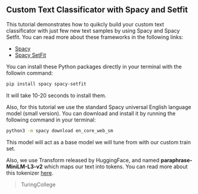 <h2>Custom Text Classificator with Spacy and Setfit</h2>

<p>This tutorial demonstrates how to quikcly build your custom text classificator with just few new text samples by using Spacy and Spacy Setfit.
You can read more about these frameworks in the following links:
</p>
<ul>
<li><a href="https://spacy.io/">Spacy</a></li>
<li><a href="https://github.com/huggingface/setfit">Spacy SetFit</a></li>
</ul>

<p>You can install these Python packages directly in your terminal with the followin command:</p>

```bash
pip install spacy spacy-setfit
```
<p>It will take 10-20 seconds to install them.</p>

<p>Also, for this tutorial we use the standard Spacy universal English language model (small version). You can download and install it by running the following command in your terminal:</p>

```bash
python3 -m spacy download en_core_web_sm
```

<p>This model will act as a base model we will tune from with our custom train set.</p>

<p>Also, we use Transform released by HuggingFace, and named <b>paraphrase-MiniLM-L3-v2</b> which maps our text into tokens. You can read more about this tokenizer <a href="https://huggingface.co/sentence-transformers/paraphrase-MiniLM-L3-v2">here</a>.</p>

> TuringCollege
